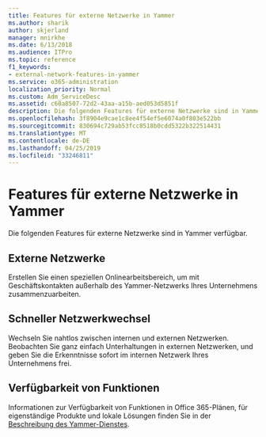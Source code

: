 ```yaml
---
title: Features für externe Netzwerke in Yammer
ms.author: sharik
author: skjerland
manager: mnirkhe
ms.date: 6/13/2018
ms.audience: ITPro
ms.topic: reference
f1_keywords:
- external-network-features-in-yammer
ms.service: o365-administration
localization_priority: Normal
ms.custom: Adm_ServiceDesc
ms.assetid: c60a8507-72d2-43aa-a15b-aed053d5851f
description: Die folgenden Features für externe Netzwerke sind in Yammer verfügbar.
ms.openlocfilehash: 3f8904e9cae1c8ee4f54ef5e6074a0f803e522bb
ms.sourcegitcommit: 830694c729ab53fcc8518b0cdd5322b322514431
ms.translationtype: MT
ms.contentlocale: de-DE
ms.lasthandoff: 04/25/2019
ms.locfileid: "33246811"
---
```

# <a name="external-network-features-in-yammer"></a>Features für externe Netzwerke in Yammer

Die folgenden Features für externe Netzwerke sind in Yammer verfügbar.
  
## <a name="external-networks"></a>Externe Netzwerke
<a name="bkmk_ExternalNetworks"> </a>

Erstellen Sie einen speziellen Onlinearbeitsbereich, um mit Geschäftskontakten außerhalb des Yammer-Netzwerks Ihres Unternehmens zusammenzuarbeiten.
  
## <a name="fast-network-switching"></a>Schneller Netzwerkwechsel
<a name="bkmk_FastNetworkSwitching"> </a>

Wechseln Sie nahtlos zwischen internen und externen Netzwerken. Beobachten Sie ganz einfach Unterhaltungen in externen Netzwerken, und geben Sie die Erkenntnisse sofort im internen Netzwerk Ihres Unternehmens frei.
  
## <a name="feature-availability"></a>Verfügbarkeit von Funktionen
<a name="bkmk_FastNetworkSwitching"> </a>

Informationen zur Verfügbarkeit von Funktionen in Office 365-Plänen, für eigenständige Produkte und lokale Lösungen finden Sie in der [Beschreibung des Yammer-Dienstes](yammer-service-description.md).
